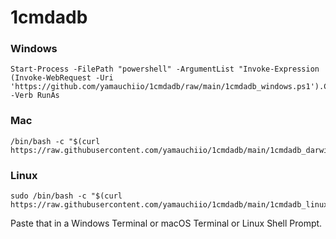 # 1cmdadb

### Windows

```
Start-Process -FilePath "powershell" -ArgumentList "Invoke-Expression (Invoke-WebRequest -Uri 'https://github.com/yamauchiio/1cmdadb/raw/main/1cmdadb_windows.ps1').Content" -Verb RunAs
```

### Mac

```
/bin/bash -c "$(curl https://raw.githubusercontent.com/yamauchiio/1cmdadb/main/1cmdadb_darwin.sh)"
```

### Linux

```
sudo /bin/bash -c "$(curl https://raw.githubusercontent.com/yamauchiio/1cmdadb/main/1cmdadb_linux.sh)"
```

Paste that in a Windows Terminal or macOS Terminal or Linux Shell Prompt.
